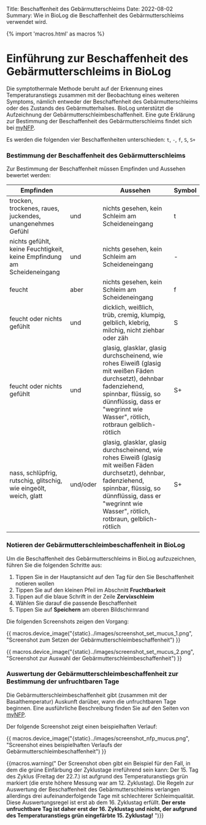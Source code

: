Title: Beschaffenheit des Gebärmutterschleims
Date: 2022-08-02
Summary: Wie in BioLog die Beschaffenheit des Gebärmutterschleims verwendet wird.

{% import 'macros.html' as macros %}
# Einführung zur Beschaffenheit des Gebärmutterschleims in BioLog

Die symptothermale Methode beruht auf der Erkennung eines Temperaturanstiegs zusammen mit der Beobachtung eines weiteren Symptoms, nämlich entweder der Beschaffenheit des Gebärmutterschleims oder des Zustands des Gebärmutterhalses. BioLog unterstützt die Aufzeichnung der Gebärmutterschleimbeschaffenheit. 
Eine gute Erklärung zur Bestimmung der Beschaffenheit des Gebärmutterschleims findet sich bei [myNFP](https://www.mynfp.de/zervixschleim-beobachten).

Es werden die folgenden vier Beschaffenheiten unterschieden: `t`, `-`, `f`, `S`, `S+`

### Bestimmung der Beschaffenheit des Gebärmutterschleims

Zur Bestimmung der Beschaffenheit müssen Empfinden und Aussehen bewertet werden:

<div class="table-responsive">
<table class="table mb-5">
<thead><tr><th>Empfinden</th><th></th><th>Aussehen</th><th>Symbol</th></tr></thead>
<tbody>
<tr>
  <td>trocken, trockenes, raues, juckendes, unangenehmes Gefühl</td>
  <td class="px-3">und</td>
  <td>nichts gesehen, kein Schleim am Scheideneingang</td>
  <td class="fst-bold">t</td>
</tr>
<tr>
  <td>nichts gefühlt, keine Feuchtigkeit, keine Empfindung am Scheideneingang</td>
  <td class="px-3">und</td>
  <td>nichts gesehen, kein Schleim am Scheideneingang</td>
  <td class="fst-bold">-</td>
</tr>  
<tr>
  <td>feucht</td>
  <td class="px-3">aber</td>
  <td>nichts gesehen, kein Schleim am Scheideneingang</td>
  <td class="fst-bold">f</td>
</tr>  
<tr>
  <td>feucht oder nichts gefühlt</td>
  <td class="px-3">und</td>
  <td>dicklich, weißlich, trüb, cremig, klumpig, gelblich, klebrig, milchig, nicht ziehbar oder zäh</td>
  <td class="fst-bold">S</td>
</tr>  
<tr>
  <td>feucht oder nichts gefühlt</td>
  <td class="px-3">und</td>
  <td>glasig, glasklar, glasig durchscheinend, wie rohes Eiweiß (glasig mit weißen Fäden durchsetzt), dehnbar fadenziehend, spinnbar, flüssig, so dünnflüssig, dass er "wegrinnt wie Wasser", rötlich, rotbraun gelblich-rötlich</td>
  <td class="fst-bold">S+</td>
</tr>
<tr>
  <td>nass, schlüpfrig, rutschig, glitschig, wie eingeölt, weich, glatt</td>
  <td class="px-3">und/oder</td>
  <td>glasig, glasklar, glasig durchscheinend, wie rohes Eiweiß (glasig mit weißen Fäden durchsetzt), dehnbar, fadenziehend, spinnbar, flüssig, so dünnflüssig, dass er "wegrinnt wie Wasser", rötlich, rotbraun, gelblich-rötlich</td>
  <td class="fst-bold">S+</td>
</tr>
</tbody>
</table>
</div>

### Notieren der Gebärmutterschleimbeschaffenheit in BioLog

Um die Beschaffenheit des Gebärmutterschleims in BioLog aufzuzeichnen, führen Sie die folgenden Schritte aus:

1. Tippen Sie in der Hauptansicht auf den Tag für den Sie Beschaffenheit notieren wollen
1. Tippen Sie auf den kleinen Pfeil im Abschnitt **Fruchtbarkeit**
1. Tippen auf die blaue Schrift in der Zeile **Zervixschleim** 
1. Wählen Sie darauf die passende Beschaffenheit
1. Tippen Sie auf **Speichern** am oberen Bildschirmrand

Die folgenden Screenshots zeigen den Vorgang:

{{ macros.device_image("{static}../images/screenshot_set_mucus_1.png", "Screenshot zum Setzen der Gebärmutterschleimbeschaffenheit") }}

{{ macros.device_image("{static}../images/screenshot_set_mucus_2.png", "Screenshot zur Auswahl der Gebärmutterschleimbeschaffenheit") }}

### Auswertung der Gebärmutterschleimbeschaffenheit zur Bestimmung der unfruchtbaren Tage

Die Gebärmutterschleimbeschaffenheit gibt (zusammen mit der Basalthemperatur) Auskunft darüber, wann die unfruchtbaren Tage beginnen. Eine ausführliche Beschreibung finden Sie auf den Seiten von [myNFP](https://www.mynfp.de/temperatur-und-zervixschleim-kombinieren).

Der folgende Screenshot zeigt einen beispielhaften Verlauf:

{{ macros.device_image("{static}../images/screenshot_nfp_mucus.png", "Screenshot eines beispielhaften Verlaufs der Gebärmutterschleimbeschaffenheit") }}

{{macros.warning("
Der Screenshot oben gibt ein Beispiel für den Fall, in dem die grüne Einfärbung der Zyklustage irreführend sein kann: Der 15. Tag des Zyklus (Freitag der 22.7.) ist aufgrund des Temperaturanstiegs grün markiert (die erste höhere Messung war am 12. Zyklustag). Die Regeln zur Auswertung der Beschaffenheit des Gebärmutterschleims verlangen allerdings drei aufeinanderfolgende Tage mit schlechterer Schleimqualität. Diese Auswertungsregel ist erst ab dem 16. Zyklustag erfüllt. <strong>Der erste unfruchtbare Tag ist daher erst der 16. Zyklustag und nicht, der aufgrund des Temperaturanstiegs grün eingefärbte 15. Zyklustag!</strong>
")}}